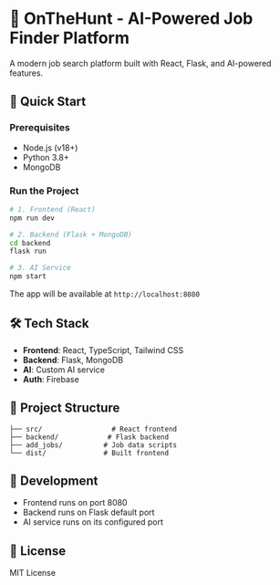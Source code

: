 # 🎯 OnTheHunt - AI-Powered Job Finder Platform

A modern job search platform built with React, Flask, and AI-powered features.

## 🚀 Quick Start

### Prerequisites
- Node.js (v18+)
- Python 3.8+
- MongoDB

### Run the Project
```bash
# 1. Frontend (React)
npm run dev

# 2. Backend (Flask + MongoDB)
cd backend
flask run

# 3. AI Service
npm start
```

The app will be available at `http://localhost:8080`

## 🛠️ Tech Stack
- **Frontend**: React, TypeScript, Tailwind CSS
- **Backend**: Flask, MongoDB
- **AI**: Custom AI service
- **Auth**: Firebase

## 📁 Project Structure
```
├── src/                 # React frontend
├── backend/            # Flask backend
├── add_jobs/          # Job data scripts
└── dist/              # Built frontend
```

## 🔧 Development
- Frontend runs on port 8080
- Backend runs on Flask default port
- AI service runs on its configured port

## 📝 License
MIT License
